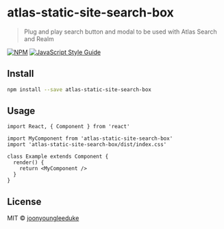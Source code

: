 # atlas-static-site-search-box

> Plug and play search button and modal to be used with Atlas Search and Realm

[![NPM](https://img.shields.io/npm/v/atlas-static-site-search-box.svg)](https://www.npmjs.com/package/atlas-static-site-search-box) [![JavaScript Style Guide](https://img.shields.io/badge/code_style-standard-brightgreen.svg)](https://standardjs.com)

## Install

```bash
npm install --save atlas-static-site-search-box
```

## Usage

```tsx
import React, { Component } from 'react'

import MyComponent from 'atlas-static-site-search-box'
import 'atlas-static-site-search-box/dist/index.css'

class Example extends Component {
  render() {
    return <MyComponent />
  }
}
```

## License

MIT © [joonyoungleeduke](https://github.com/joonyoungleeduke)
